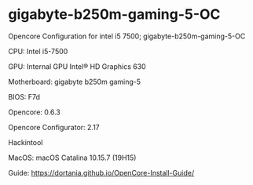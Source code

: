 # gigabyte-b250m-gaming-5-OC

Opencore Configuration for intel i5 7500; gigabyte-b250m-gaming-5-OC

CPU: Intel i5-7500

GPU: Internal GPU Intel® HD Graphics 630

Motherboard: gigabyte b250m gaming-5

BIOS: F7d

Opencore: 0.6.3

Opencore Configurator: 2.17

Hackintool

MacOS: macOS Catalina 10.15.7 (19H15)

Guide: https://dortania.github.io/OpenCore-Install-Guide/

